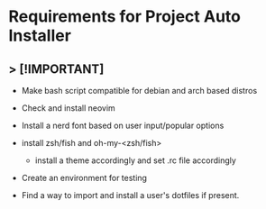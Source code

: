 # Requirements for Project Auto Installer

## > [!IMPORTANT]
- Make bash script compatible for debian and arch based distros

- Check and install neovim
- Install a nerd font based on user input/popular options
- install zsh/fish and oh-my-<zsh/fish>
   - install a theme accordingly and set .rc file accordingly

- Create an environment for testing
- Find a way to import and install a user's dotfiles if present.

